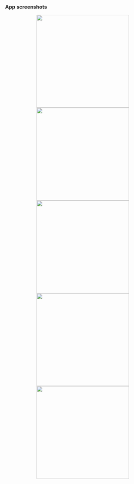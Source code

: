 ### App screenshots

<div align="center">
  <img src="https://github.com/flowykk/WishMaker/assets/71427624/55cdffb0-31ba-426a-9b73-3e8c95c4f6ab" width="300"> 
  <img src="https://github.com/flowykk/WishMaker/assets/71427624/5727aa48-48ea-4f62-8359-2f3f38ba8b68" width="300"> 
  <img src="https://github.com/flowykk/WishMaker/assets/71427624/51fbd64b-fbf0-452c-a2d1-0799f70c4b83" width="300"> 
  <img src="https://github.com/flowykk/WishMaker/assets/71427624/e2e16bd8-d3f3-44ec-87f3-93f23955a655" width="300"> 
  <img src="https://github.com/flowykk/WishMaker/assets/71427624/5da86410-edea-46ff-8aa3-3e27c45d4bc6" width="300"> 
</div>
